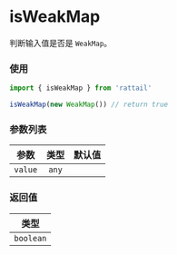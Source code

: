# isWeakMap

判断输入值是否是 `WeakMap`。

### 使用

```ts
import { isWeakMap } from 'rattail'

isWeakMap(new WeakMap()) // return true
```

### 参数列表

| 参数    | 类型  | 默认值 |
| ------- | :---: | -----: |
| `value` | `any` |        |

### 返回值

|   类型    |
| :-------: |
| `boolean` |
